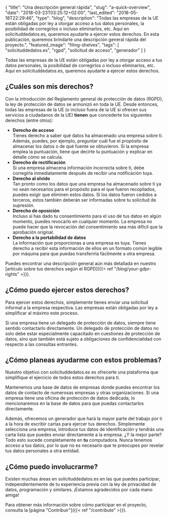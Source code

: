 {
    "title": "Una descripción general rápida",
    "slug": "a-quick-overview",
    "date": "2018-03-23T03:25:12+02:00",
    "last_edited": "2018-05-18T22:29:46",
    "type": "blog",
    "description": "Todas las empresas de la UE están obligadas por ley a otorgar acceso a tus datos personales, la posibilidad de corregirlos o incluso eliminarlos, etc. Aquí en solicituddedatos.es, queremos ayudarte a ejercer estos derechos. En esta publicación, queremos brindarte una descripción general rápida del proyecto.",
    "featured_image": "filing-shelves",
    "tags": [ "solicituddedatos.es", "rgpd", "solicitud de acceso", "generador" ]
}

Todas las empresas de la UE están obligadas por ley a otorgar acceso a tus datos personales, la posibilidad de corregirlos o incluso eliminarlos, etc. Aquí en solicituddedatos.es, queremos ayudarte a ejercer estos derechos.

## ¿Cuáles son mis derechos?

Con la introducción del Reglamento general de protección de datos (RGPD), la ley de protección de datos se armonizó en toda la UE. Desde entonces, todas las empresas de la UE (o incluso fuera de la UE si ofrecen sus servicios a ciudadanos de la UE) **tienen** que concederte los siguientes derechos (entre otros):

* **Derecho de acceso**  
Tienes derecho a saber qué datos ha almacenado una empresa sobre tí. Además, puedes, por ejemplo, preguntar cuál fue el propósito de almacenar los datos o de qué fuente se obtuvieron. Si la empresa emplea la puntuación, tiene que decirte tu puntuación y explicar en detalle cómo se calcula.
* **Derecho de rectificación**  
Si una empresa almacena información incorrecta sobre tí, debe corregirla inmediatamente después de recibir una notificación tuya.
* **Derecho al olvido**  
Tan pronto como los datos que una empresa ha almacenado sobre tí ya no sean necesarios para el propósito para el que fueron recopilados, puedes exigir que eliminen estos datos. Si los datos fueron cedidos a terceros, estos también deberán ser informadas sobre tu solicitud de supresión.
* **Derecho de oposición**  
Incluso si has dado tu consentimiento para el uso de tus datos en algún momento, puedes revocarlo en cualquier momento. La empresa no puede hacer que la revocación del consentimiento sea más difícil que la aprobación original.
* **Derecho a la portabilidad de datos**  
La información que proporcionas a una empresa es tuya. Tienes derecho a recibir esta información de ellos en un formato común legible por máquina para que puedas transferirla fácilmente a otra empresa.

Puedes encontrar una descripción general aún más detallada en nuestro [artículo sobre tus derechos según el RGPD]({{< ref "/blog/your-gdpr-rights" >}}).

## ¿Cómo puedo ejercer estos derechos?

Para ejercer estos derechos, simplemente tienes enviar una solicitud informal a la empresa respectiva. Las empresas están obligadas por ley a simplificar al máximo este proceso.

Si una empresa tiene un delegado de protección de datos, siempre tiene sentido contactarlo directamente. Un delegado de protección de datos no solo debe estar especialmente capacitado en cuestiones de protección de datos, sino que también está sujeto a obligaciones de confidencialidad con respecto a las consultas entrantes.

## ¿Cómo planeas ayudarme con estos problemas?

Nuestro objetivo con solicituddedatos.es es ofrecerte una plataforma que simplifique el ejercicio de todos estos derechos para tí.

Mantenemos una base de datos de empresas donde puedes encontrar los datos de contacto de numerosas empresas y otras organizaciones. Si una empresa tiene una oficina de protección de datos dedicada, lo mencionaremos en la base de datos para que puedas contactarlos directamente.

Además, ofrecemos un generador que hará la mayor parte del trabajo por ti a la hora de escribir cartas para ejercer tus derechos. Simplemente selecciona una empresa, introduce tus datos de identificación y tendrás una carta lista que puedes enviar directamente a la empresa.
¿Y la mejor parte? Todo esto sucede completamente en **tu** computadora. Nunca tenemos acceso a tus datos, por lo que no es necesario que te preocupes por revelar tus datos personales a otra entidad.

## ¿Cómo puedo involucrarme?

Existen muchas áreas en solicituddedatos.es en las que puedes participar, independientemente de tu experiencia previa con la ley de privacidad de datos, programación y similares. ¡Estamos agradecidos por cada mano amiga!

Para obtener más información sobre cómo participar en el proyecto, consulta la [página "Contribuir"]({{< ref "/contribute" >}}).
